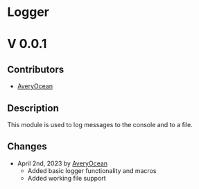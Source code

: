 # Logger
# V 0.0.1

## Contributors
- [AveryOcean](https://github.com/averyocean65)

## Description
This module is used to log messages to the console and to a file.

## Changes
- April 2nd, 2023 by [AveryOcean](https://github.com/averyocean65)
    - Added basic logger functionality and macros
    - Added working file support